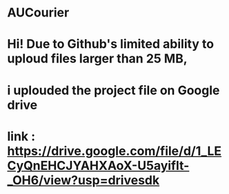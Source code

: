 # AUCourier
# Hi! Due to Github's limited ability to uploud files larger than 25 MB,
# i uplouded the project file on Google drive
# link : https://drive.google.com/file/d/1_LECyQnEHCJYAHXAoX-U5ayiflt-_OH6/view?usp=drivesdk
